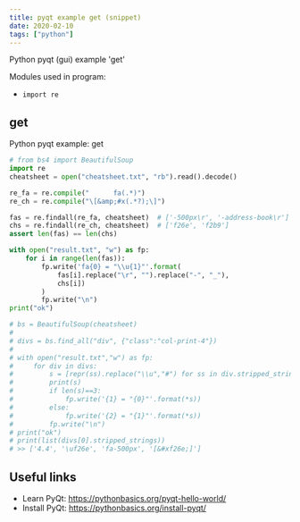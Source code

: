 ```yaml
---
title: pyqt example get (snippet)
date: 2020-02-10
tags: ["python"]
---
```

Python pyqt (gui) example 'get'


Modules used in program: 
* `import re`

## get

Python pyqt example: get

```python
# from bs4 import BeautifulSoup
import re
cheatsheet = open("cheatsheet.txt", "rb").read().decode()

re_fa = re.compile("      fa(.*)")
re_ch = re.compile("\[&amp;#x(.*?);\]")

fas = re.findall(re_fa, cheatsheet)  # ['-500px\r', '-address-book\r']
chs = re.findall(re_ch, cheatsheet)  # ['f26e', 'f2b9']
assert len(fas) == len(chs)

with open("result.txt", "w") as fp:
    for i in range(len(fas)):
        fp.write('fa{0} = "\\u{1}"'.format(
            fas[i].replace("\r", "").replace("-", "_"),
            chs[i])
        )
        fp.write("\n")
print("ok")

# bs = BeautifulSoup(cheatsheet)
#
# divs = bs.find_all("div", {"class":"col-print-4"})
#
# with open("result.txt","w") as fp:
#     for div in divs:
#         s = [repr(ss).replace("\\u","#") for ss in div.stripped_strings]
#         print(s)
#         if len(s)==3:
#             fp.write('{1} = "{0}"'.format(*s))
#         else:
#             fp.write('{2} = "{1}"'.format(*s))
#         fp.write("\n")
# print("ok")
# print(list(divs[0].stripped_strings))
# >> ['4.4', '\uf26e', 'fa-500px', '[&#xf26e;]']


```

## Useful links

- Learn PyQt: https://pythonbasics.org/pyqt-hello-world/
- Install PyQt: https://pythonbasics.org/install-pyqt/
